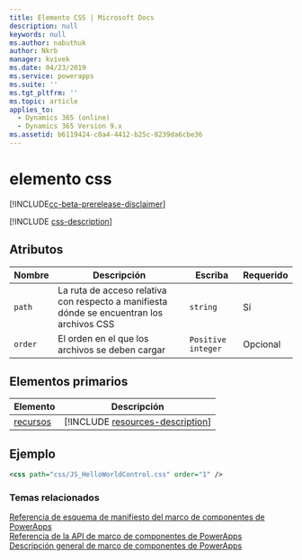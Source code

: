 ```yaml
---
title: Elemento CSS | Microsoft Docs
description: null
keywords: null
ms.author: nabuthuk
author: Nkrb
manager: kvivek
ms.date: 04/23/2019
ms.service: powerapps
ms.suite: ''
ms.tgt_pltfrm: ''
ms.topic: article
applies_to:
  - Dynamics 365 (online)
  - Dynamics 365 Version 9.x
ms.assetid: b6119424-c0a4-4412-b25c-8239da6cbe36
---
```


# <a name="css-element"></a>elemento css

[!INCLUDE[cc-beta-prerelease-disclaimer](../../../includes/cc-beta-prerelease-disclaimer.md)]

[!INCLUDE [css-description](includes/css-description.md)]

## <a name="attributes"></a>Atributos

|Nombre|Descripción|Escriba|Requerido|
|--|--|--|--|
|`path`|La ruta de acceso relativa con respecto a manifiesta dónde se encuentran los archivos CSS|`string`|Sí|
|`order`|El orden en el que los archivos se deben cargar|`Positive integer`|Opcional|

## <a name="parent-elements"></a>Elementos primarios

|Elemento|Descripción|
|--|--|
|[recursos](resources.md)|[!INCLUDE [resources-description](includes/resources-description.md)]|

## <a name="example"></a>Ejemplo

```xml
<css path="css/JS_HelloWorldControl.css" order="1" />
```

### <a name="related-topics"></a>Temas relacionados

[Referencia de esquema de manifiesto del marco de componentes de PowerApps](index.md)<br/>
[Referencia de la API de marco de componentes de PowerApps](../reference/index.md)<br/>
[Descripción general de marco de componentes de PowerApps](../overview.md)
